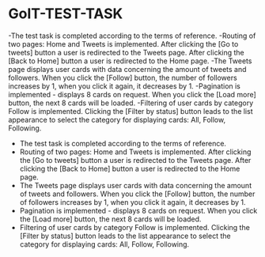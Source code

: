 # GoIT-TEST-TASK

-The test task is completed according to the terms of reference.
-Routing of two pages: Home and Tweets is implemented. After clicking the [Go to tweets] button a user is redirected to the Tweets page. After clicking the [Back to Home] button a user is redirected to the Home page.
-The Tweets page displays user cards with data concerning the amount of tweets and followers. When you click the [Follow] button, the number of followers increases by 1, when you click it again, it decreases by 1.
-Pagination is implemented - displays 8 cards on request. When you click the [Load more] button, the next 8 cards will be loaded.
-Filtering of user cards by category Follow is implemented. Clicking the [Filter by status] button leads to the list appearance to select the category for displaying cards: All, Follow, Following.

- The test task is completed according to the terms of reference.
- Routing of two pages: Home and Tweets is implemented. After clicking the [Go to tweets] button a user is redirected to the Tweets page. After clicking the [Back to Home] button a user is redirected to the Home page.
- The Tweets page displays user cards with data concerning the amount of tweets and followers. When you click the [Follow] button, the number of followers increases by 1, when you click it again, it decreases by 1.
- Pagination is implemented - displays 8 cards on request. When you click the [Load more] button, the next 8 cards will be loaded.
- Filtering of user cards by category Follow is implemented. Clicking the [Filter by status] button leads to the list appearance to select the category for displaying cards: All, Follow, Following.
